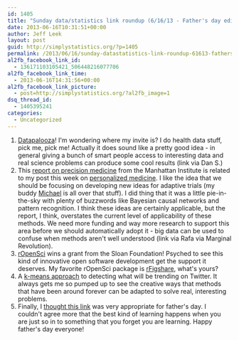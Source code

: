 ```yaml
---
id: 1405
title: "Sunday data/statistics link roundup (6/16/13 - Father's day edition!)"
date: 2013-06-16T10:31:51+00:00
author: Jeff Leek
layout: post
guid: http://simplystatistics.org/?p=1405
permalink: /2013/06/16/sunday-datastatistics-link-roundup-61613-fathers-day-edition/
al2fb_facebook_link_id:
  - 136171103105421_506448216077706
al2fb_facebook_link_time:
  - 2013-06-16T14:31:56+00:00
al2fb_facebook_link_picture:
  - post=http://simplystatistics.org/?al2fb_image=1
dsq_thread_id:
  - 1405395241
categories:
  - Uncategorized
---
```

  1. <span style="line-height: 16px;"><a href="http://www.npr.org/blogs/health/2013/06/07/189565146/datapalooza-a-concept-a-conference-and-a-movement">Datapalooza</a>! I'm wondering where my invite is? I do health data stuff, pick me, pick me! Actually it does sound like a pretty good idea - in general giving a bunch of smart people access to interesting data and real science problems can produce some cool results (link via Dan S.)</span>
  2. This [report on precision medicine](http://www.manhattan-institute.org/pdf/fda_06.pdf) from the Manhattan Institute is related to my post this week on [personalized medicine](http://simplystatistics.org/2013/06/12/personalized-medicine-is-primarily-a-population-health-intervention/). I like the idea that we should be focusing on developing new ideas for adaptive trials (my buddy [Michael](http://people.csail.mit.edu/mrosenblum/Home.html) is all over that stuff). I did thing that it was a little pie-in-the-sky with plenty of buzzwords like Bayesian causal networks and pattern recognition. I think these ideas are certainly applicable, but the report, I think, overstates the current level of applicability of these methods. We need more funding and way more research to support this area before we should automatically adopt it - big data can be used to confuse when methods aren't well understood (link via Rafa via Marginal Revolution).
  3. [rOpenSci](http://ropensci.org/blog/2013/06/12/sloan/) wins a grant from the Sloan Foundation! Psyched to see this kind of innovative open software development get the support it deserves. My favorite rOpenSci package is [rFigshare](http://ropensci.org/packages/figshare.html), what's yours?
  4. A [k-means approach](http://snikolov.wordpress.com/2012/11/14/early-detection-of-twitter-trends/) to detecting what will be trending on Twitter. It always gets me so pumped up to see the creative ways that methods that have been around forever can be adapted to solve real, interesting problems.
  5. Finally, I [thought this link](http://www.brainpickings.org/index.php/2013/06/14/einstein-letter-to-son/) was very appropriate for father's day. I couldn't agree more that the best kind of learning happens when you are just so in to something that you forget you are learning. Happy father's day everyone!